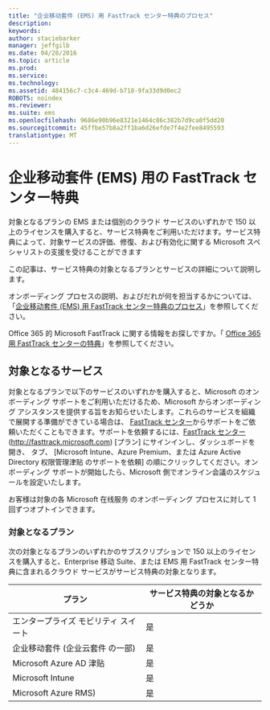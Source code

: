 ```yaml
---
title: "企业移动套件 (EMS) 用 FastTrack センター特典のプロセス"
description: 
keywords: 
author: staciebarker
manager: jeffgilb
ms.date: 04/28/2016
ms.topic: article
ms.prod: 
ms.service: 
ms.technology: 
ms.assetid: 484156c7-c3c4-469d-b718-9fa33d9d0ec2
ROBOTS: noindex
ms.reviewer: 
ms.suite: ems
ms.openlocfilehash: 9686e90b96e8321e1464c86c382b7d9ca0f5dd20
ms.sourcegitcommit: 45ffbe57b8a2ff1ba6d26efde7f4e2fee8495593
translationtype: MT
---
```

# <a name="enterprise-mobility-suite-ems-fasttrack-"></a>企业移动套件 (EMS) 用の FastTrack センター特典
対象となるプランの EMS または個別のクラウド サービスのいずれかで 150 以上のライセンスを購入すると、サービス特典をご利用いただけます。サービス特典によって、対象サービスの評価、修復、および有効化に関する Microsoft スペシャリストの支援を受けることができます

この記事は、サービス特典の対象となるプランとサービスの詳細について説明します。

オンボーディング プロセスの説明、およびだれが何を担当するかについては、「[企业移动套件 (EMS) 用 FastTrack センター特典のプロセス](fasttrack-center-benefit-process-for-enterprise-mobility-suite-ems.md)」を参照してください。

Office 365 的 Microsoft FastTrack に関する情報をお探しですか。「 [Office 365 用 FastTrack センターの特典](https://technet.microsoft.com/library/office-365-onboarding-benefit.aspx)」を参照してください。

## <a name=""></a>対象となるサービス
対象となるプランで以下のサービスのいずれかを購入すると、Microsoft のオンボーディング サポートをご利用いただけるため、Microsoft からオンボーディング アシスタンスを提供する旨をお知らせいたします。これらのサービスを組織で展開する準備ができている場合は、 [FastTrack センター](http://fasttrack.microsoft.com/)からサポートをご依頼いただくこともできます。サポートを依頼するには、[FastTrack センター](http://fasttrack.microsoft.com/) (http://fasttrack.microsoft.com) [プラン] にサインインし、ダッシュボードを開き、 タブ、 [Microsoft Intune、Azure Premium、または Azure Active Directory 权限管理津贴 のサポートを依頼] の順にクリックしてください。オンボーディング サポートが開始したら、Microsoft 側でオンライン会議のスケジュールを設定いたします。

お客様は対象の各 Microsoft 在线服务 のオンボーディング プロセスに対して 1 回ずつオプトインできます。

### <a name=""></a>対象となるプラン
次の対象となるプランのいずれかのサブスクリプションで 150 以上のライセンスを購入すると、Enterprise 移动 Suite、または EMS 用 FastTrack センター特典に含まれるクラウド サービスがサービス特典の対象となります。

|プラン|サービス特典の対象となるかどうか|
|--------|-------------------------------------|
|エンタープライズ モビリティ スイート|是|
|企业移动套件 (企业云套件 の一部)|是|
|Microsoft Azure AD 津贴|是|
|Microsoft Intune|是|
|Microsoft Azure RMS)|是|
